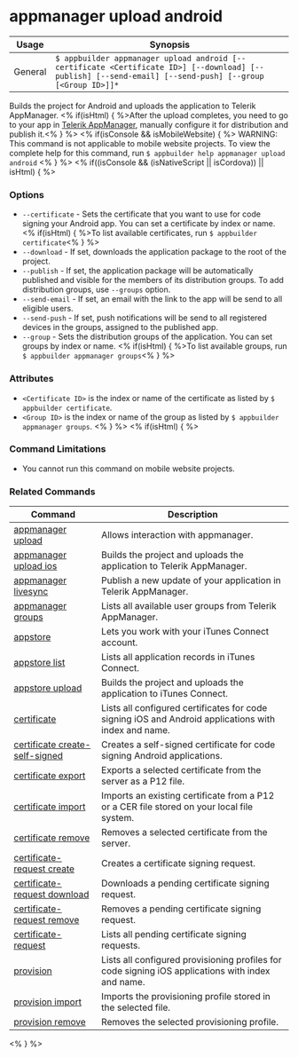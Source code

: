 appmanager upload android
==========

Usage | Synopsis
------|-------
General | `$ appbuilder appmanager upload android [--certificate <Certificate ID>] [--download] [--publish] [--send-email] [--send-push] [--group [<Group ID>]]*`   

Builds the project for Android and uploads the application to Telerik AppManager. <% if(isHtml) { %>After the upload completes, you need to go to your app in [Telerik AppManager](https://platform.telerik.com/appmanager), manually configure it for distribution and publish it.<% } %> 
<% if(isConsole && isMobileWebsite) { %>
WARNING: This command is not applicable to mobile website projects. To view the complete help for this command, run `$ appbuilder help appmanager upload android`
<% } %>
<% if((isConsole && (isNativeScript || isCordova)) || isHtml) { %>
### Options
* `--certificate` - Sets the certificate that you want to use for code signing your Android app. You can set a certificate by index or name. <% if(isHtml) { %>To list available certificates, run `$ appbuilder certificate`<% } %> 
* `--download` - If set, downloads the application package to the root of the project.
* `--publish` - If set, the application package will be automatically published and visible for the members of its distribution groups. To add distribution groups, use `--groups` option.
* `--send-email` - If set, an email with the link to the app will be send to all eligible users.
* `--send-push` - If set, push notifications will be send to all registered devices in the groups, assigned to the published app.
* `--group` - Sets the distribution groups of the application. You can set groups by index or name. <% if(isHtml) { %>To list available groups, run `$ appbuilder appmanager groups`<% } %>

### Attributes
* `<Certificate ID>` is the index or name of the certificate as listed by `$ appbuilder certificate`.
* `<Group ID>` is the index or name of the group as listed by `$ appbuilder appmanager groups`.
<% } %> 
<% if(isHtml) { %> 
### Command Limitations

* You cannot run this command on mobile website projects.

### Related Commands

Command | Description
----------|----------
[appmanager upload](appmanager.html) | Allows interaction with appmanager.
[appmanager upload ios](appmanager-upload-ios.html) | Builds the project and uploads the application to Telerik AppManager.
[appmanager livesync](appmanager-livesync.html) | Publish a new update of your application in Telerik AppManager.
[appmanager groups](appmanager-groups.html) | Lists all available user groups from Telerik AppManager.
[appstore](appstore.html) | Lets you work with your iTunes Connect account.
[appstore list](appstore-list.html) | Lists all application records in iTunes Connect.
[appstore upload](appstore-upload.html) | Builds the project and uploads the application to iTunes Connect.
[certificate](certificate.html) | Lists all configured certificates for code signing iOS and Android applications with index and name.
[certificate create-self-signed](certificate-create-self-signed.html) | Creates a self-signed certificate for code signing Android applications.
[certificate export](certificate-export.html) | Exports a selected certificate from the server as a P12 file.
[certificate import](certificate-import.html) | Imports an existing certificate from a P12 or a CER file stored on your local file system.
[certificate remove](certificate-remove.html) | Removes a selected certificate from the server.
[certificate-request create](certificate-request-create.html) | Creates a certificate signing request.
[certificate-request download](certificate-request-download.html) | Downloads a pending certificate signing request.
[certificate-request remove](certificate-request-remove.html) | Removes a pending certificate signing request.
[certificate-request](certificate-request.html) | Lists all pending certificate signing requests.
[provision](provision.html) | Lists all configured provisioning profiles for code signing iOS applications with index and name.
[provision import](provision-import.html) | Imports the provisioning profile stored in the selected file.
[provision remove](provision-remove.html) | Removes the selected provisioning profile.
<% } %>